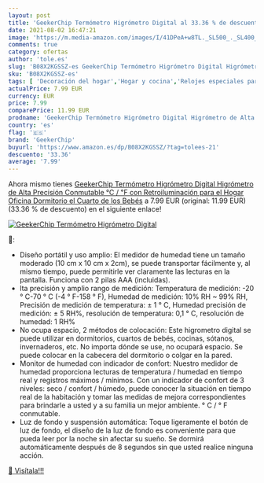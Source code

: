 ```yaml
---
layout: post
title: 'GeekerChip Termómetro Higrómetro Digital al 33.36 % de descuento'
date: 2021-08-02 16:47:21
image: 'https://m.media-amazon.com/images/I/41DPeA+w8TL._SL500_._SL400_.jpg'
comments: true
category: ofertas
author: 'tole.es'
slug: 'B08X2KGSSZ-es GeekerChip Termómetro Higrómetro Digital Higrómetro de...'
sku: 'B08X2KGSSZ-es'
tags: [ 'Decoración del hogar','Hogar y cocina','Relojes especiales para el hogar','Relojes meteorológicos','Relojes y despertadores para el hogar','bebés','geekerchip', ]
actualPrice: 7.99 EUR
currency: EUR
price: 7.99
comparePrice: 11.99 EUR
prodname: 'GeekerChip Termómetro Higrómetro Digital Higrómetro de Alta Precisión Conmutable ℃ / ℉ con Retroiluminación para el Hogar Oficina Dormitorio el Cuarto de los Bebés'
country: 'es'
flag: '🇪🇸'
brand: 'GeekerChip'
buyurl: 'https://www.amazon.es/dp/B08X2KGSSZ/?tag=tolees-21'
descuento: '33.36'
average: '7.99'
---
```


Ahora mismo tienes [GeekerChip Termómetro Higrómetro Digital Higrómetro de Alta Precisión Conmutable ℃ / ℉ con Retroiluminación para el Hogar Oficina Dormitorio el Cuarto de los Bebés](https://www.amazon.es/dp/B08X2KGSSZ/?tag=tolees-21) a 7.99 EUR (original: 11.99 EUR) (33.36 %  de descuento) en el siguiente enlace!

[![GeekerChip Termómetro Higrómetro Digital](https://m.media-amazon.com/images/I/41DPeA+w8TL._SL500_._SL400_.jpg)](https://www.amazon.es/dp/B08X2KGSSZ/?tag=tolees-21)

🔎:

- Diseño portátil y uso amplio: El medidor de humedad tiene un tamaño moderado (10 cm x 10 cm x 2cm), se puede transportar fácilmente y, al mismo tiempo, puede permitirle ver claramente las lecturas en la pantalla. Funciona con 2 pilas AAA (incluidas).
- lta precisión y amplio rango de medición: Temperatura de medición: -20 ° C-70 ° C (-4 ° F-158 ° F), Humedad de medición: 10% RH ~ 99% RH, Precisión de medición de temperatura: ± 1 ° C, Humedad precisión de medición: ± 5 RH%, resolución de temperatura: 0,1 ° C, resolución de humedad: 1 RH%
- No ocupa espacio, 2 métodos de colocación: Este higrometro digital se puede utilizar en dormitorios, cuartos de bebés, cocinas, sótanos, invernaderos, etc. No importa dónde se use, no ocupará espacio. Se puede colocar en la cabecera del dormitorio o colgar en la pared.
- Monitor de humedad con indicador de confort: Nuestro medidor de humedad proporciona lecturas de temperatura / humedad en tiempo real y registros máximos / mínimos. Con un indicador de confort de 3 niveles: seco / confort / húmedo, puede conocer la situación en tiempo real de la habitación y tomar las medidas de mejora correspondientes para brindarle a usted y a su familia un mejor ambiente. ° C / ° F conmutable.
- Luz de fondo y suspensión automática: Toque ligeramente el botón de luz de fondo, el diseño de la luz de fondo es conveniente para que pueda leer por la noche sin afectar su sueño. Se dormirá automáticamente después de 8 segundos sin que usted realice ninguna acción.

[🛒 Visítala!!!](https://www.amazon.es/dp/B08X2KGSSZ/?tag=tolees-21)
